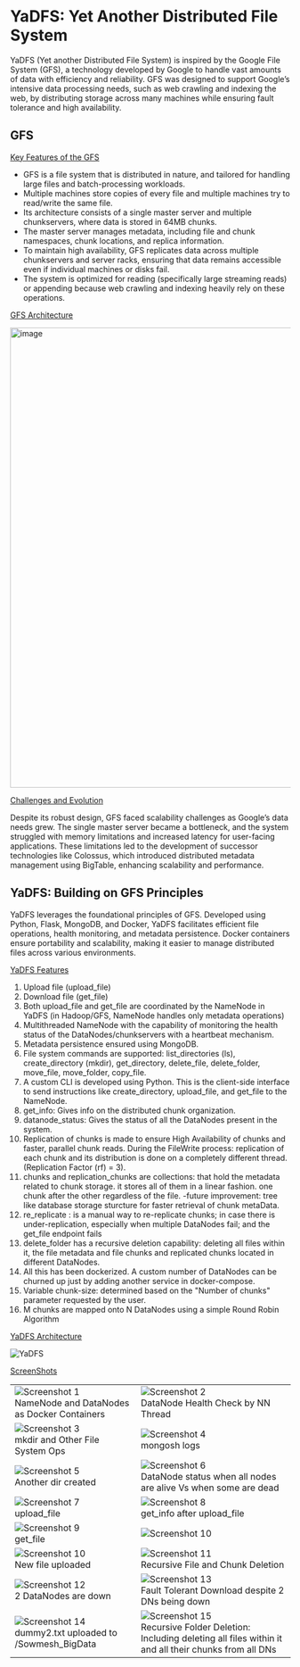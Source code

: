 # YaDFS: Yet Another Distributed File System

YaDFS (Yet another Distributed File System) is inspired by the Google File System (GFS), a technology developed by Google to handle vast amounts of data with efficiency and reliability. GFS was designed to support Google’s intensive data processing needs, such as web crawling and indexing the web, by distributing storage across many machines while ensuring fault tolerance and high availability.

<h2><b>GFS</b></h2>

<ins>Key Features of the GFS</ins>
* GFS is a file system that is distributed in nature, and tailored for handling large files and batch-processing workloads.
* Multiple machines store copies of every file and multiple machines try to read/write the same file.
* Its architecture consists of a single master server and multiple chunkservers, where data is stored in 64MB chunks.
* The master server manages metadata, including file and chunk namespaces, chunk locations, and replica information.
* To maintain high availability, GFS replicates data across multiple chunkservers and server racks, ensuring that data remains accessible even if individual machines or disks fail.
* The system is optimized for reading (specifically large streaming reads) or appending because web crawling and indexing heavily rely on these operations.


<ins>GFS Architecture</ins>

<img width="825" alt="image" src="https://github.com/user-attachments/assets/f0a0baff-2ef1-4b4e-a647-804d8380a445">

<ins>Challenges and Evolution</ins>

Despite its robust design, GFS faced scalability challenges as Google’s data needs grew. The single master server became a bottleneck, and the system struggled with memory limitations and increased latency for user-facing applications. These limitations led to the development of successor technologies like Colossus, which introduced distributed metadata management using BigTable, enhancing scalability and performance.

<h2><b>YaDFS: Building on GFS Principles</b></h2>

YaDFS leverages the foundational principles of GFS. Developed using Python, Flask, MongoDB, and Docker, YaDFS facilitates efficient file operations, health monitoring, and metadata persistence. Docker containers ensure portability and scalability, making it easier to manage distributed files across various environments.

<ins>YaDFS Features</ins>

1. Upload file (upload_file)
2. Download file (get_file)
3. Both upload_file and get_file are coordinated by the NameNode in YaDFS (in Hadoop/GFS, NameNode handles only metadata operations)
4. Multithreaded NameNode with the capability of monitoring the health status of the DataNodes/chunkservers with a heartbeat mechanism.
5. Metadata persistence ensured using MongoDB.
6. File system commands are supported: list_directories (ls), create_directory (mkdir), get_directory, delete_file, delete_folder, move_file, move_folder, copy_file.
7. A custom CLI is developed using Python. This is the client-side interface to send instructions like create_directory, upload_file, and get_file to the NameNode.
8. get_info: Gives info on the distributed chunk organization.
9. datanode_status: Gives the status of all the DataNodes present in the system.
10. Replication of chunks is made to ensure High Availability of chunks and faster, parallel chunk reads. During the FileWrite process: replication of each chunk and its distribution is done on a completely different thread. (Replication Factor (rf) = 3).
11. chunks and replication_chunks are collections: that hold the metadata related to chunk storage. it stores all of them in a linear fashion. one chunk after the other regardless of the file.
   -future improvement: tree like database storage sturcture for faster retrieval of chunk metaData.
12. re_replicate : is a manual way to re-replicate chunks; in case there is under-replication, especially when multiple DataNodes fail; and the get_file endpoint fails
13. delete_folder has a recursive deletion capability: deleting all files within it, the file metadata and file chunks and replicated chunks located in different DataNodes.
14. All this has been dockerized. A custom number of DataNodes can be churned up just by adding another service in docker-compose.
15. Variable chunk-size: determined based on the "Number of chunks" parameter requested by the user.
16. M chunks are mapped onto N DataNodes using a simple Round Robin Algorithm

<ins>YaDFS Architecture</ins>

![YaDFS](https://github.com/user-attachments/assets/37e245ed-a363-42b3-968e-27259428b9f6)

<ins>ScreenShots</ins>

<table>
  <tr>
    <td><img src="https://github.com/user-attachments/assets/6a71227f-0f51-4ae5-afd5-fa3729fa41b3" alt="Screenshot 1"><br>NameNode and DataNodes as Docker Containers</td>
    <td><img src="https://github.com/user-attachments/assets/42154183-334a-480d-971e-c2a77d47e41d" alt="Screenshot 2"><br>DataNode Health Check by NN Thread</td>
  </tr>
   <tr>
    <td><img src="https://github.com/user-attachments/assets/c424b4ff-e5ed-4e44-8482-fbca19cc4bc7" alt="Screenshot 3"><br>mkdir and Other File System Ops</td>
    <td><img src="https://github.com/user-attachments/assets/9d57aeba-8734-43e2-bfbe-3fb8a263c878" alt="Screenshot 4"><br>mongosh logs</td>
  </tr>
   <tr>
    <td><img src="https://github.com/user-attachments/assets/12e0238b-2da5-4534-b8cc-68ac54235351" alt="Screenshot 5"><br>Another dir created</td>
    <td><img src="https://github.com/user-attachments/assets/b1eb09e7-72b7-44f3-8ba9-9a3ce5281660" alt="Screenshot 6"><br>DataNode status when all nodes are alive Vs when some are dead</td>
  </tr>
   <tr>
    <td><img src="https://github.com/user-attachments/assets/b2a56987-2ad3-4db2-9982-deedbc459b30" alt="Screenshot 7"><br>upload_file</td>
    <td><img src="https://github.com/user-attachments/assets/b11b53ca-3676-4bf6-a1f8-22a464f7333e" alt="Screenshot 8"><br>get_info after upload_file</td>
  </tr>
   <tr>
    <td><img src="https://github.com/user-attachments/assets/4c3097d6-cfbb-4538-b533-6529a3e25af4" alt="Screenshot 9"><br>get_file</td>
    <td><img src="https://github.com/user-attachments/assets/9286a5b0-1ca6-41a1-97fd-9b1e6236241b" alt="Screenshot 10"><br></td>
  </tr>
    <tr>
    <td><img src="https://github.com/user-attachments/assets/579f556e-893b-4246-b567-9cb37b423296" alt="Screenshot 10"><br>New file uploaded</td>
    <td><img src="https://github.com/user-attachments/assets/9ff83482-ba16-4577-b45d-4f746ebe97ee" alt="Screenshot 11"><br>Recursive File and Chunk Deletion</td>
  </tr>
   <tr>
    <td><img src="https://github.com/user-attachments/assets/ffcd576a-ec14-42b1-b03d-be5ac3fa59fb" alt="Screenshot 12"><br>2 DataNodes are down</td>
    <td><img src="https://github.com/user-attachments/assets/ce672e54-f697-4cfb-b38c-e73ff2d73b92" alt="Screenshot 13"><br>Fault Tolerant Download despite 2 DNs being down</td>
  </tr>
   <tr>
    <td><img src="https://github.com/user-attachments/assets/2299707b-b104-4d99-a192-af2044950345" alt="Screenshot 14"><br>dummy2.txt uploaded to /Sowmesh_BigData</td>
    <td><img src="https://github.com/user-attachments/assets/3b53935f-164a-49af-82a9-0828cff4c10f" alt="Screenshot 15"><br>Recursive Folder Deletion: Including deleting all files within it and all their chunks from all DNs</td>
  </tr>
</table>
